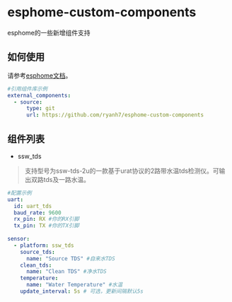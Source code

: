 # esphome-custom-components
esphome的一些新增组件支持
## 如何使用
请参考[esphome文档](https://www.esphome.io/components/external_components.html)。
```yaml
#引用组件库示例
external_components:
  - source:
      type: git
      url: https://github.com/ryanh7/esphome-custom-components
```

## 组件列表
* ssw_tds
>支持型号为ssw-tds-2u的一款基于urat协议的2路带水温tds检测仪。可输出双路tds及一路水温。
```yml
#配置示例
uart:
  id: uart_tds
  baud_rate: 9600
  rx_pin: RX #你的RX引脚
  tx_pin: TX #你的TX引脚
  
sensor:
  - platform: ssw_tds
    source_tds:
      name: "Source TDS" #自来水TDS
    clean_tds:
      name: "Clean TDS" #净水TDS
    temperature:
      name: "Water Temperature" #水温
    update_interval: 5s # 可选，更新间隔默认5s
```